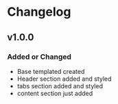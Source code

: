 # Changelog

## v1.0.0

### Added or Changed
- Base templated created
- Header section added and styled
- tabs section added and styled
- content section just added 